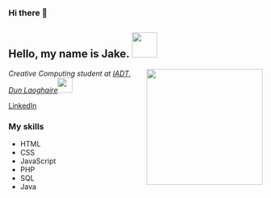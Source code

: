 ### Hi there 👋

<h2> Hello, my name is Jake. <img src="https://media.giphy.com/media/mGcNjsfWAjY5AEZNw6/giphy.gif" width="50"></h2>

<img align='right' src="https://media.giphy.com/media/ieyl9zmCjO4b4t6qoY/giphy.gif" width="230">

<p><em>Creative Computing student at <a href="http://www.unb.br">IADT, Dun Laoghaire</a><img src="https://media.giphy.com/media/fYSnHlufseco8Fh93Z/giphy.gif" width="30">
</em></p>

<a href="https://www.linkedin.com/in/jake-wb/">LinkedIn</a>


### My skills

* HTML
* CSS
* JavaScript
* PHP
* SQL
* Java
